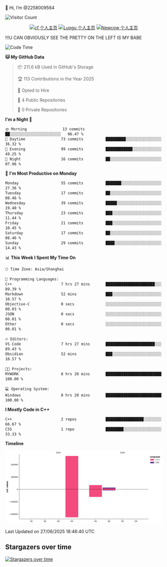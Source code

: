  👋 Hi, I’m @2258009564

![Visitor Count](https://profile-counter.glitch.me/{2258009564}/count.svg)

<!---
2258009564/2258009564 is a ✨ special ✨ repository because its `README.md` (this file) appears on your GitHub profile.
You can click the Preview link to take a look at your changes.
--->

<div align="center">

[![cf 个人主页](https://img.shields.io/badge/codeforces-alisa22580-yellow)](https://codeforces.com/profile/alisa22580)
[![Luogu 个人主页](https://img.shields.io/badge/Luogu-alisa_kujou-blue)](https://www.luogu.com.cn/user/1440708)
[![Newcow 个人主页](https://img.shields.io/badge/nowcoder-lzy-blue)](https://ac.nowcoder.com/acm/contest/profile/51334038)

</div>

!!!U CAN OBVIOUSLY SEE THE PRETTY ON THE LEFT IS MY BABE



<!--START_SECTION:waka-->
![Code Time](http://img.shields.io/badge/Code%20Time-307%20hrs-blue)

**🐱 My GitHub Data** 

> 📦 211.6 kB Used in GitHub's Storage 
 > 
> 🏆 113 Contributions in the Year 2025
 > 
> 💼 Opted to Hire
 > 
> 📜 4 Public Repositories 
 > 
> 🔑 0 Private Repositories 
 > 
**I'm a Night 🦉** 

```text
🌞 Morning                13 commits          ██░░░░░░░░░░░░░░░░░░░░░░░   06.47 % 
🌆 Daytime                73 commits          █████████░░░░░░░░░░░░░░░░   36.32 % 
🌃 Evening                99 commits          ████████████░░░░░░░░░░░░░   49.25 % 
🌙 Night                  16 commits          ██░░░░░░░░░░░░░░░░░░░░░░░   07.96 % 
```
📅 **I'm Most Productive on Monday** 

```text
Monday                   55 commits          ███████░░░░░░░░░░░░░░░░░░   27.36 % 
Tuesday                  17 commits          ██░░░░░░░░░░░░░░░░░░░░░░░   08.46 % 
Wednesday                39 commits          █████░░░░░░░░░░░░░░░░░░░░   19.40 % 
Thursday                 23 commits          ███░░░░░░░░░░░░░░░░░░░░░░   11.44 % 
Friday                   21 commits          ███░░░░░░░░░░░░░░░░░░░░░░   10.45 % 
Saturday                 17 commits          ██░░░░░░░░░░░░░░░░░░░░░░░   08.46 % 
Sunday                   29 commits          ████░░░░░░░░░░░░░░░░░░░░░   14.43 % 
```


📊 **This Week I Spent My Time On** 

```text
🕑︎ Time Zone: Asia/Shanghai

💬 Programming Languages: 
C++                      7 hrs 27 mins       ██████████████████████░░░   89.39 % 
Markdown                 52 mins             ███░░░░░░░░░░░░░░░░░░░░░░   10.57 % 
Objective-C              0 secs              ░░░░░░░░░░░░░░░░░░░░░░░░░   00.03 % 
JSON                     0 secs              ░░░░░░░░░░░░░░░░░░░░░░░░░   00.01 % 
Other                    0 secs              ░░░░░░░░░░░░░░░░░░░░░░░░░   00.01 % 

🔥 Editors: 
VS Code                  7 hrs 27 mins       ██████████████████████░░░   89.43 % 
Obsidian                 52 mins             ███░░░░░░░░░░░░░░░░░░░░░░   10.57 % 

🐱‍💻 Projects: 
MYWORK                   8 hrs 20 mins       █████████████████████████   100.00 % 

💻 Operating System: 
Windows                  8 hrs 20 mins       █████████████████████████   100.00 % 
```

**I Mostly Code in C++** 

```text
C++                      2 repos             █████████████████░░░░░░░░   66.67 % 
CSS                      1 repo              ████████░░░░░░░░░░░░░░░░░   33.33 % 
```



**Timeline**

![Lines of Code chart](https://raw.githubusercontent.com/2258009564/2258009564/main/assets/bar_graph.png)


 Last Updated on 27/06/2025 18:46:40 UTC
<!--END_SECTION:waka-->

## Stargazers over time
[![Stargazers over time](https://starchart.cc/2258009564/2258009564.svg?variant=adaptive)](https://starchart.cc/2258009564/2258009564)
